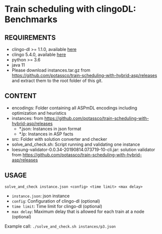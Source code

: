 # Train scheduling with clingoDL: Benchmarks
## REQUIREMENTS

- clingo-dl >= 1.1.0, available [here](https://github.com/potassco/)
- clingo 5.4.0, available [here](https://github.com/potassco/)
- python >= 3.6
- java 11
- Please download instances.tar.gz from https://github.com/potassco/train-scheduling-with-hybrid-asp/releases
and extract them to the root folder of this git.

## CONTENT

- encodings: Folder containing all ASPmDL encodings including optimization and heuristics
- instances: from https://github.com/potassco/train-scheduling-with-hybrid-asp/releases
	- *.json: Instances in json format
	- *.lp: Instances in ASP facts
- src: Folder with solution converter and checker
- solve_and_check.sh: Script running and validating one instance
- loesung-validator-0.0.34-20190814.073719-10-cli.jar: solution validator from https://github.com/potassco/train-scheduling-with-hybrid-asp/releases

## USAGE

`solve_and_check instance.json <config> <time limit> <max delay>`

- `instance.json`: json instance
- `config`: Configuration of clingo-dl (optional)
- `time limit`: Time limit for clingo-dl (optional)
- `max delay`: Maximum delay that is allowed for each train at a node (optional)

Example call:
`./solve_and_check.sh instances/p3.json`
